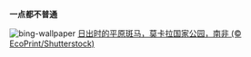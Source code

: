 
**一点都不普通**

![bing-wallpaper](https://www.bing.com/th?id=OHR.PlainsZebra_ZH-CN1989542307_1920x1080.jpg)
[日出时的平原斑马，莫卡拉国家公园，南非 (© EcoPrint/Shutterstock)](https://www.bing.com/search?q=%E5%9B%BD%E9%99%85%E6%96%91%E9%A9%AC%E6%97%A5&amp;form=hpcapt&amp;mkt=zh-cn)
  
